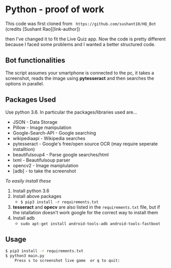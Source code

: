# Python - proof of work

This code was first cloned from ``` https://github.com/sushant10/HQ_Bot``` (credits [Sushant Rao][link-author])

then I've changed it to fit the Live Quiz app. Now the code is pretty different because I faced some problems and I wanted a better structured code.

## Bot functionalities
The script assumes your smartphone is connected to the pc, it takes a screenshot, reads the image using **pytesseract** and then searches the options in parallel.

## Packages Used

Use python 3.6. In particular the packages/libraries used are...

* JSON - Data Storage 
* Pillow - Image manipulation
* Google-Search-API - Google searching
* wikipediaapi - Wikipedia searches
* pytesseract - Google's free/open source OCR (may require seperate installtion)
* beautifulsoup4 - Parse google searches/html
* lxml - Beautifulsoup parser
* opencv2 - Image maniplulation
* [adb] - to take the screenshot

*To easily install these*
1. Install python 3.6
2. Install above packages
    * `$ pip3 install -r requirements.txt`
3. **tesseract** and **opecv** are also listed in the ```requirements.txt``` file, but if the istallation doesn't work google  for the correct way to install them
4. Install adb 
    * `sudo apt-get install android-tools-adb android-tools-fastboot`


## Usage

```bash
$ pip3 install -r requirements.txt
$ python3 main.py
    Press s to screenshot live game  or q to quit:

```

